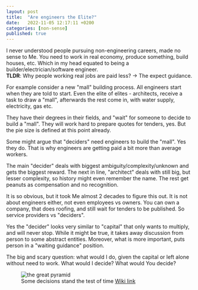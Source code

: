 ```yaml
---
layout: post
title:  "Are engineers the Elite?"
date:   2022-11-05 12:17:11 +0200
categories: [non-sense]
published: true
---
```


I never understood people pursuing non-engineering careers, made no sense to Me.
You need to work in real economy, produce something, build houses, etc. Which in my head 
equated to being a builder/electrician/software engineer.  
**TLDR**: Why people working real jobs are paid less? -> The expect guidance.

For example consider a new "mall" building process. All engineers start when they are told to start. 
Even the elite of elites - architects, receive a task to draw a "mall", afterwards the rest 
come in, with water supply, electricity, gas etc. 

They have their degrees in their fields, and "wait" for someone to decide to 
build a "mall". They will work hard to prepare quotes for tenders, yes. But the pie size is defined 
at this point already.

Some might argue that "deciders" need engineers to build the "mall". Yes they do. 
That is why engineers are getting paid a bit more than average workers.

The main "decider" deals with biggest ambiguity/complexity/unknown and gets the biggest reward. 
The next in line, "architect" deals with still big, but lesser complexity, so history might even remember the name.
The rest get peanuts as compensation and no recognition.

It is so obvious, but it took Me almost 2 decades to figure this out. It is not about engineers either, 
not even employees vs owners. You can own a company, that does roofing, and still wait for tenders to be published.
So service providers vs "deciders".

Yes the "decider" looks very similar to "capital" that only wants to multiply, and will never stop.
While it might be true, it takes away discussion from person to some abstract entities. 
Moreover, what is more important, puts person in a "waiting guidance" position.

The big and scary question: what would I do, given the capital or left alone without need to work.
What would I decide? What would You decide?

<figure>
    <img alt="the great pyramid" src="{{site.base_url}}/assets/images/egypt.jpg" />
    <figcaption>Some decisions stand the test of time 
        <a href="https://en.wikipedia.org/wiki/Great_Pyramid_of_Giza" target="blank">Wiki link</a>
    </figcaption>
</figure>


